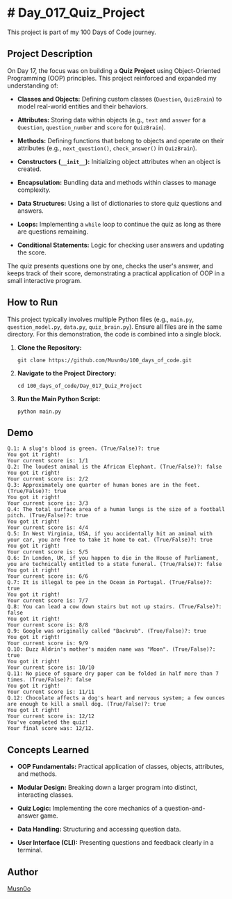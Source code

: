 # # Day_017_Quiz_Project

This project is part of my 100 Days of Code journey.

## Project Description

On Day 17, the focus was on building a **Quiz Project** using Object-Oriented Programming (OOP) principles. This project reinforced and expanded my understanding of:

- **Classes and Objects:** Defining custom classes (`Question`, `QuizBrain`) to model real-world entities and their behaviors.
    
- **Attributes:** Storing data within objects (e.g., `text` and `answer` for a `Question`, `question_number` and `score` for `QuizBrain`).
    
- **Methods:** Defining functions that belong to objects and operate on their attributes (e.g., `next_question()`, `check_answer()` in `QuizBrain`).
    
- **Constructors (`__init__`):** Initializing object attributes when an object is created.
    
- **Encapsulation:** Bundling data and methods within classes to manage complexity.
    
- **Data Structures:** Using a list of dictionaries to store quiz questions and answers.
    
- **Loops:** Implementing a `while` loop to continue the quiz as long as there are questions remaining.
    
- **Conditional Statements:** Logic for checking user answers and updating the score.
    

The quiz presents questions one by one, checks the user's answer, and keeps track of their score, demonstrating a practical application of OOP in a small interactive program.

## How to Run

This project typically involves multiple Python files (e.g., `main.py`, `question_model.py`, `data.py`, `quiz_brain.py`). Ensure all files are in the same directory. For this demonstration, the code is combined into a single block.

1. **Clone the Repository:**
    
    ```
    git clone https://github.com/Musn0o/100_days_of_code.git
    ```
    
2. **Navigate to the Project Directory:**
    
    ```
    cd 100_days_of_code/Day_017_Quiz_Project
    ```

3. **Run the Main Python Script:**
    
    ```
    python main.py
    ```

## Demo

```
Q.1: A slug's blood is green. (True/False)?: true
You got it right!
Your current score is: 1/1
Q.2: The loudest animal is the African Elephant. (True/False)?: false
You got it right!
Your current score is: 2/2
Q.3: Approximately one quarter of human bones are in the feet. (True/False)?: true
You got it right!
Your current score is: 3/3
Q.4: The total surface area of a human lungs is the size of a football pitch. (True/False)?: true
You got it right!
Your current score is: 4/4
Q.5: In West Virginia, USA, if you accidentally hit an animal with your car, you are free to take it home to eat. (True/False)?: true
You got it right!
Your current score is: 5/5
Q.6: In London, UK, if you happen to die in the House of Parliament, you are technically entitled to a state funeral. (True/False)?: false
You got it right!
Your current score is: 6/6
Q.7: It is illegal to pee in the Ocean in Portugal. (True/False)?: true
You got it right!
Your current score is: 7/7
Q.8: You can lead a cow down stairs but not up stairs. (True/False)?: false
You got it right!
Your current score is: 8/8
Q.9: Google was originally called "Backrub". (True/False)?: true
You got it right!
Your current score is: 9/9
Q.10: Buzz Aldrin's mother's maiden name was "Moon". (True/False)?: true
You got it right!
Your current score is: 10/10
Q.11: No piece of square dry paper can be folded in half more than 7 times. (True/False)?: false
You got it right!
Your current score is: 11/11
Q.12: Chocolate affects a dog's heart and nervous system; a few ounces are enough to kill a small dog. (True/False)?: true
You got it right!
Your current score is: 12/12
You've completed the quiz!
Your final score was: 12/12.
```

## Concepts Learned

- **OOP Fundamentals:** Practical application of classes, objects, attributes, and methods.
    
- **Modular Design:** Breaking down a larger program into distinct, interacting classes.
    
- **Quiz Logic:** Implementing the core mechanics of a question-and-answer game.
    
- **Data Handling:** Structuring and accessing question data.
    
- **User Interface (CLI):** Presenting questions and feedback clearly in a terminal.
    

## Author

[Musn0o](https://github.com/Musn0o)